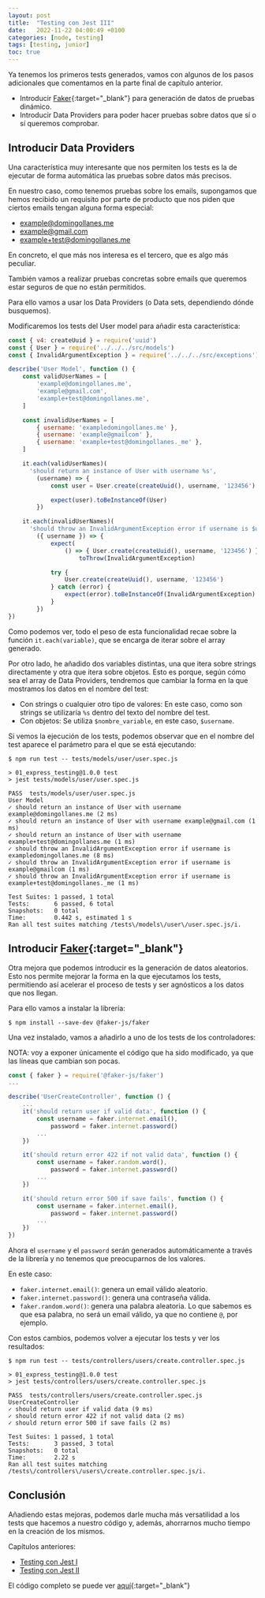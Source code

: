 ```yaml
---
layout: post
title:  "Testing con Jest III"
date:   2022-11-22 04:00:49 +0100
categories: [node, testing]
tags: [testing, junior]
toc: true
---
```


Ya tenemos los primeros tests generados, vamos con algunos de los pasos adicionales que
comentamos en la parte final de capítulo anterior.

- Introducir [Faker][faker-js]{:target="_blank"} para generación de datos de pruebas dinámico.
- Introducir Data Providers para poder hacer pruebas sobre datos que sí o sí queremos comprobar.

## Introducir Data Providers

Una característica muy interesante que nos permiten los tests es la de ejecutar
de forma automática las pruebas sobre datos más precisos.

En nuestro caso, como tenemos pruebas sobre los emails, supongamos que hemos
recibido un requisito por parte de producto que nos piden que ciertos emails
tengan alguna forma especial:

- example@domingollanes.me
- example@gmail.com
- example+test@domingollanes.me

En concreto, el que más nos interesa es el tercero, que es algo más peculiar.

También vamos a realizar pruebas concretas sobre emails que queremos estar seguros
de que no están permitidos.

Para ello vamos a usar los Data Providers (o Data sets, dependiendo dónde
busquemos).

Modificaremos los tests del User model para añadir esta característica:

```javascript
const { v4: createUuid } = require('uuid')
const { User } = require('../../../src/models')
const { InvalidArgumentException } = require('../../../src/exceptions')

describe('User Model', function () {
    const validUserNames = [
        'example@domingollanes.me',
        'example@gmail.com',
        'example+test@domingollanes.me',
    ]

    const invalidUserNames = [
        { username: 'exampledomingollanes.me' },
        { username: 'example@gmailcom' },
        { username: 'example+test@domingollanes._me' },
    ]

    it.each(validUserNames)(
      'should return an instance of User with username %s',
        (username) => {
            const user = User.create(createUuid(), username, '123456')

            expect(user).toBeInstanceOf(User)
        })

    it.each(invalidUserNames)(
      'should throw an InvalidArgumentException error if username is $username',
        ({ username }) => {
            expect(
                () => { User.create(createUuid(), username, '123456') }).
                    toThrow(InvalidArgumentException)

            try {
                User.create(createUuid(), username, '123456')
            } catch (error) {
                expect(error).toBeInstanceOf(InvalidArgumentException)
            }
        })
})
```

Como podemos ver, todo el peso de esta funcionalidad recae sobre la función
`it.each(variable)`, que se encarga de iterar sobre el array generado.

Por otro lado, he añadido dos variables distintas, una que itera sobre strings
directamente y otra que itera sobre objetos. Esto es porque, según cómo sea
el array de Data Providers, tendremos que cambiar la forma en la que mostramos
los datos en el nombre del test:

- Con strings o cualquier otro tipo de valores: En este caso, como son strings
se utilizaría `%s` dentro del texto del nombre del test.
- Con objetos: Se utiliza `$nombre_variable`, en este caso, `$username`.

Si vemos la ejecución de los tests, podemos observar que en el nombre del test
aparece el parámetro para el que se está ejecutando:

```shell
$ npm run test -- tests/models/user/user.spec.js

> 01_express_testing@1.0.0 test
> jest tests/models/user/user.spec.js

PASS  tests/models/user/user.spec.js
User Model
✓ should return an instance of User with username example@domingollanes.me (2 ms)
✓ should return an instance of User with username example@gmail.com (1 ms)
✓ should return an instance of User with username example+test@domingollanes.me (1 ms)
✓ should throw an InvalidArgumentException error if username is exampledomingollanes.me (8 ms)
✓ should throw an InvalidArgumentException error if username is example@gmailcom (1 ms)
✓ should throw an InvalidArgumentException error if username is example+test@domingollanes._me (1 ms)

Test Suites: 1 passed, 1 total
Tests:       6 passed, 6 total
Snapshots:   0 total
Time:        0.442 s, estimated 1 s
Ran all test suites matching /tests\/models\/user\/user.spec.js/i.
```

## Introducir [Faker][faker-js]{:target="_blank"}

Otra mejora que podemos introducir es la generación de datos aleatorios. Esto
nos permite mejorar la forma en la que ejecutamos los tests, permitiendo así
acelerar el proceso de tests y ser agnósticos a los datos que nos llegan.

Para ello vamos a instalar la librería:

```shell
$ npm install --save-dev @faker-js/faker
```

Una vez instalado, vamos a añadirlo a uno de los tests de los controladores:

NOTA: voy a exponer únicamente el código que ha sido modificado, ya que las líneas
que cambian son pocas.

```javascript
const { faker } = require('@faker-js/faker')
...

describe('UserCreateController', function () {
    ...
    it('should return user if valid data', function () {
        const username = faker.internet.email(),
            password = faker.internet.password()
        ...
    })

    it('should return error 422 if not valid data', function () {
        const username = faker.random.word(),
            password = faker.internet.password()
        ...
    })

    it('should return error 500 if save fails', function () {
        const username = faker.internet.email(),
            password = faker.internet.password()
        ...
    })
})
```

Ahora el `username` y el `password` serán generados automáticamente a través
de la librería y no tenemos que preocuparnos de los valores.

En este caso:

- `faker.internet.email()`: genera un email válido aleatorio.
- `faker.internet.password()`: genera una contraseña válida.
- `faker.random.word()`: genera una palabra aleatoria. Lo que sabemos es que esa
palabra, no será un email válido, ya que no contiene `@`, por ejemplo.

Con estos cambios, podemos volver a ejecutar los tests y ver los resultados:

```shell
$ npm run test -- tests/controllers/users/create.controller.spec.js

> 01_express_testing@1.0.0 test
> jest tests/controllers/users/create.controller.spec.js

PASS  tests/controllers/users/create.controller.spec.js
UserCreateController
✓ should return user if valid data (9 ms)
✓ should return error 422 if not valid data (2 ms)
✓ should return error 500 if save fails (2 ms)

Test Suites: 1 passed, 1 total
Tests:       3 passed, 3 total
Snapshots:   0 total
Time:        2.22 s
Ran all test suites matching /tests\/controllers\/users\/create.controller.spec.js/i.
```

## Conclusión

Añadiendo estas mejoras, podemos darle mucha más versatilidad a los tests que
hacemos a nuestro código y, además, ahorrarnos mucho tiempo en la creación de
los mismos.

Capítulos anteriores:
- [Testing con Jest I][testing-with-jest-i]
- [Testing con Jest II][testing-with-jest-ii]

El código completo se puede ver [aquí][example-testing-repository]{:target="_blank"}

[jest]: https://jestjs.io/es-ES/
[example-testing-repository]: https://github.com/DomingoLlanes/domingollanes.github.io-examples/tree/main/01_express_testing
[faker-js]: https://www.npmjs.com/package/@faker-js/faker

[testing-with-jest-i]: /testing/node/jest/2022/11/13/testing-con-jest-i.html
[testing-with-jest-ii]: /testing/node/jest/2022/11/16/testing-con-jest-ii.html
